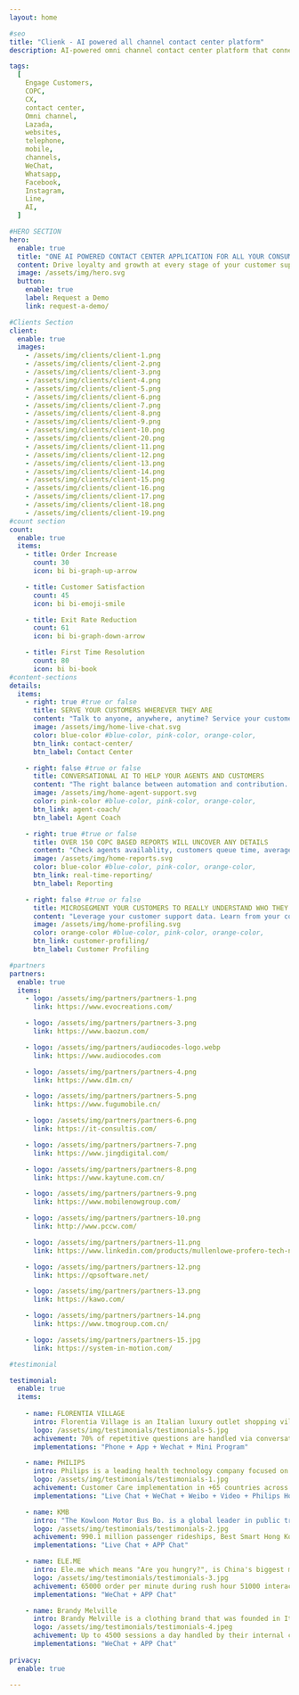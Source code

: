 ```yaml
---
layout: home

#seo
title: "Clienk - AI powered all channel contact center platform"
description: AI-powered omni channel contact center platform that connects websites, apps, messaging, WeChat, Whatsapp, Facebook and e-com platforms like Lazada and Shopee

tags:
  [
    Engage Customers,
    COPC,
    CX,
    contact center,
    Omni channel,
    Lazada,
    websites,
    telephone,
    mobile,
    channels,
    WeChat,
    Whatsapp,
    Facebook,
    Instagram,
    Line,
    AI,
  ]

#HERO SECTION
hero:
  enable: true
  title: "ONE AI POWERED CONTACT CENTER APPLICATION FOR ALL YOUR CONSUMER INTERACTIONS"
  content: Drive loyalty and growth at every stage of your customer support lifecycle with Clienk
  image: /assets/img/hero.svg
  button:
    enable: true
    label: Request a Demo
    link: request-a-demo/

#Clients Section
client:
  enable: true
  images:
    - /assets/img/clients/client-1.png
    - /assets/img/clients/client-2.png
    - /assets/img/clients/client-3.png
    - /assets/img/clients/client-4.png
    - /assets/img/clients/client-5.png
    - /assets/img/clients/client-6.png
    - /assets/img/clients/client-7.png
    - /assets/img/clients/client-8.png
    - /assets/img/clients/client-9.png
    - /assets/img/clients/client-10.png
    - /assets/img/clients/client-20.png
    - /assets/img/clients/client-11.png
    - /assets/img/clients/client-12.png
    - /assets/img/clients/client-13.png
    - /assets/img/clients/client-14.png
    - /assets/img/clients/client-15.png
    - /assets/img/clients/client-16.png
    - /assets/img/clients/client-17.png
    - /assets/img/clients/client-18.png
    - /assets/img/clients/client-19.png
#count section
count:
  enable: true
  items:
    - title: Order Increase
      count: 30
      icon: bi bi-graph-up-arrow

    - title: Customer Satisfaction
      count: 45
      icon: bi bi-emoji-smile

    - title: Exit Rate Reduction
      count: 61
      icon: bi bi-graph-down-arrow

    - title: First Time Resolution
      count: 80
      icon: bi bi-book
#content-sections
details:
  items:
    - right: true #true or false
      title: SERVE YOUR CUSTOMERS WHEREVER THEY ARE
      content: "Talk to anyone, anywhere, anytime? Service your customers over websites, telephone, mobile app, social media channels like WeChat, Whatsapp, Facebook, Instagram, e-commerce platforms like Lazada or Magento and Shopee and many other popular channels. Connect all conversations in one single online interface."
      image: /assets/img/home-live-chat.svg
      color: blue-color #blue-color, pink-color, orange-color,
      btn_link: contact-center/
      btn_label: Contact Center

    - right: false #true or false
      title: CONVERSATIONAL AI TO HELP YOUR AGENTS AND CUSTOMERS
      content: "The right balance between automation and contribution. Your agents can team up with AI Virtual Assistants that will support them along their days of customer care heroes."
      image: /assets/img/home-agent-support.svg
      color: pink-color #blue-color, pink-color, orange-color,
      btn_link: agent-coach/
      btn_label: Agent Coach

    - right: true #true or false
      title: OVER 150 COPC BASED REPORTS WILL UNCOVER ANY DETAILS
      content: "Check agents availablity, customers queue time, average response times, resolution times, and many more detailed reports. All exportable and presentable with ready made charts and statistics."
      image: /assets/img/home-reports.svg
      color: blue-color #blue-color, pink-color, orange-color,
      btn_link: real-time-reporting/
      btn_label: Reporting

    - right: false #true or false
      title: MICROSEGMENT YOUR CUSTOMERS TO REALLY UNDERSTAND WHO THEY ARE
      content: "Leverage your customer support data. Learn from your conversations and add tags to their customer profile automatically thanks to AI listening."
      image: /assets/img/home-profiling.svg
      color: orange-color #blue-color, pink-color, orange-color,
      btn_link: customer-profiling/
      btn_label: Customer Profiling

#partners
partners:
  enable: true
  items:
    - logo: /assets/img/partners/partners-1.png
      link: https://www.evocreations.com/

    - logo: /assets/img/partners/partners-3.png
      link: https://www.baozun.com/

    - logo: /assets/img/partners/audiocodes-logo.webp
      link: https://www.audiocodes.com

    - logo: /assets/img/partners/partners-4.png
      link: https://www.d1m.cn/

    - logo: /assets/img/partners/partners-5.png
      link: https://www.fugumobile.cn/

    - logo: /assets/img/partners/partners-6.png
      link: https://it-consultis.com/

    - logo: /assets/img/partners/partners-7.png
      link: https://www.jingdigital.com/

    - logo: /assets/img/partners/partners-8.png
      link: https://www.kaytune.com.cn/

    - logo: /assets/img/partners/partners-9.png
      link: https://www.mobilenowgroup.com/

    - logo: /assets/img/partners/partners-10.png
      link: http://www.pccw.com/

    - logo: /assets/img/partners/partners-11.png
      link: https://www.linkedin.com/products/mullenlowe-profero-tech-ninecrm/

    - logo: /assets/img/partners/partners-12.png
      link: https://qpsoftware.net/

    - logo: /assets/img/partners/partners-13.png
      link: https://kawo.com/

    - logo: /assets/img/partners/partners-14.png
      link: https://www.tmogroup.com.cn/

    - logo: /assets/img/partners/partners-15.jpg
      link: https://system-in-motion.com/

#testimonial

testimonial:
  enable: true
  items:
  
    - name: FLORENTIA VILLAGE
      intro: Florentia Village is an Italian luxury outlet shopping village located across China. Each village features a large collection of designer and luxury brands at discounted prices. The villages also include restaurants, cafes, and playgrounds for children. Florentia Village serves around 25 million customers each year.
      logo: /assets/img/testimonials/testimonials-5.jpg
      achivement: 70% of repetitive questions are handled via conversational AI in Mandarin.
      implementations: "Phone + App + Wechat + Mini Program"

    - name: PHILIPS
      intro: Philips is a leading health technology company focused on improving peoples health and enabling better outcomes which engages in the healthcare, lighting and consumer well-being markets.
      logo: /assets/img/testimonials/testimonials-1.jpg
      achivement: Customer Care implementation in +65 countries across 20 languages +30.000 chats per month Get buyers intent up to 96% through video-streaming
      implementations: "Live Chat + WeChat + Weibo + Video + Philips Home APP Chat"

    - name: KMB
      intro: "The Kowloon Motor Bus Bo. is a global leader in public transport based on three principles: understanding the needs of people we serve, introducing innovative technologies for environmental preservation, and achieving new safety standards and higher efficiencies."
      logo: /assets/img/testimonials/testimonials-2.jpg
      achivement: 990.1 million passenger rideships, Best Smart Hong Kong Award Most Popular Mobile Application Award
      implementations: "Live Chat + APP Chat"

    - name: ELE.ME
      intro: Ele.me which means "Are you hungry?", is China's biggest meal delivery company. China's most popular on-demand meal order app. Ele.me has also upgraded local eateries by equipping them with order management-billing technology, while supplying fresh foods. The expansion of these services from Ele.me is remarkable shaping consumers behaviour.
      logo: /assets/img/testimonials/testimonials-3.jpg
      achivement: 65000 order per minute during rush hour 51000 interactions per day 3800 APP requests per day 6000 couriers
      implementations: "WeChat + APP Chat"

    - name: Brandy Melville
      intro: Brandy Melville is a clothing brand that was founded in Italy in 2009 and has since expanded to countries such as the United States, Canada, China and the United Kingdom. The brand is known for its casual and comfortable clothing styles, often featuring vintage-inspired designs. The brand primarily targets young women as its customer base.
      logo: /assets/img/testimonials/testimonials-4.jpeg
      achivement: Up to 4500 sessions a day handled by their internal contact center teams.
      implementations: "WeChat + APP Chat"
      
privacy:
  enable: true
  
---
```

